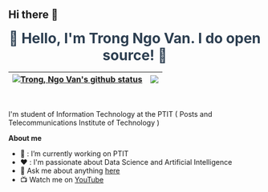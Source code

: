 ## Hi there 👋

<p align="center">
  <a href="https://www.facebook.com/ngovantrong1308?locale=vi_VN" style="text-decoration: none;">
    <span style="font-size: 28px; font-weight: bold; color: #2c3e50;">
      👋 Hello, I'm Trong Ngo Van. I do open source! 🚀
    </span>
  </a>
</p>

| <a href="https://github.com/TrongNgoVan/github-readme-stats"><img align="center" src="https://github-readme-stats.vercel.app/api?username=TrongNgoVan&show_icons=true&include_all_commits=true&theme=buefy&hide_border=true" alt="Trong, Ngo Van's github status" /></a> | <a href="https://github.com/TrongNgoVan/github-readme-stats"><img align="center" src="https://github-readme-stats.vercel.app/api/top-langs/?username=TrongNgoVan&layout=compact&theme=buefy&hide_border=true" /></a> |
| ------------- | ------------- |

<br />

I'm student of Information Technology at the PTIT ( Posts and Telecommunications Institute of Technology )

**About me**
- 💼 :  I’m currently working on PTIT
- ❤️ :  I'm passionate about Data Science and Artificial Intelligence
- 💬 Ask me about anything [here](https://www.facebook.com/ngovantrong1308?locale=vi_VN)
- 📺 Watch me on [YouTube](https://www.youtube.com/@Trong_NV)



<br />
<br />
